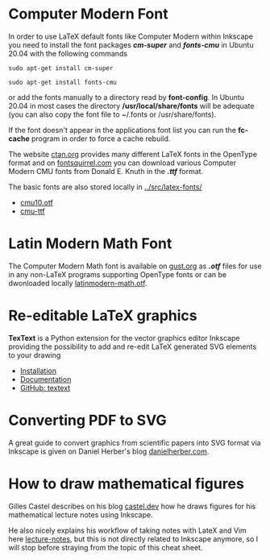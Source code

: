 # Computer Modern Font

In order to use LaTeX default fonts like Computer Modern within Inkscape you need to install the font packages **_cm&#x2011;super_** and **_fonts&#x2011;cmu_** in Ubuntu 20.04 with the following commands

```
sudo apt-get install cm-super
```

```
sudo apt-get install fonts-cmu
```
  
or add the fonts manually to a directory read by **font-config**. In Ubuntu 20.04 in most cases the directory **/usr/local/share/fonts** will be adequate (you can also copy the font file to ~/.fonts or /usr/share/fonts).  

If the font doesn't appear in the applications font list you can run the **fc-cache** program in order to force a cache rebuild.  

The website [ctan.org](https://ctan.org/tex-archive/fonts/cm/ps-type1/bakoma/otf/) provides many different LaTeX fonts in the OpenType format and on [fontsquirrel.com](https://www.fontsquirrel.com/fonts/computer-modern) you can download various Computer Modern CMU fonts from Donald E. Knuth in the **_.ttf_** format.  
  
The basic fonts are also stored locally in [../src/latex-fonts/](https://github.com/babel-robotics/cheatsheets/tree/main/src/latex-fonts)   
- [cmu10.otf](https://github.com/babel-robotics/cheatsheets/blob/main/src/latex-fonts/cmu10.otf) 
- [cmu-ttf](https://github.com/babel-robotics/cheatsheets/tree/main/src/latex-fonts/cmu-ttf) 
 
  
# Latin Modern Math Font
The Computer Modern Math font is available on [gust.org](http://www.gust.org.pl/projects/e-foundry/lm-math/download/index_html) as **_.otf_** files for use in any non-LaTeX programs supporting OpenType fonts or can be dwonloaded locally [latinmodern-math.otf](https://github.com/babel-robotics/cheatsheets/blob/main/src/latex-fonts/latinmodern-math.otf).
  
  
# Re-editable LaTeX graphics
**TexText** is a Python extension for the vector graphics editor Inkscape providing the possibility to add and re-edit LaTeX generated SVG elements to your drawing

- [Installation](https://textext.github.io/textext/install/linux.html)
- [Documentation](https://textext.github.io/textext/usage/gui.html)
- [GitHub: textext](https://github.com/textext/textext)


# Converting PDF to SVG

A great guide to convert graphics from scientific papers into SVG format via Inkscape is given on Daniel Herber's blog [danielherber.com](https://www.danielherber.com/guides.php?option=latex-inkscape).

# How to draw mathematical figures

Gilles Castel describes on his blog [castel.dev](https://castel.dev/post/lecture-notes-2/) how he draws figures for his mathematical lecture notes using Inkscape.
  
He also nicely explains his workflow of taking notes with LateX and Vim here [lecture-notes](https://castel.dev/post/lecture-notes-1/), but this is not directly related to Inkscape anymore, so I will stop before straying from the topic of this cheat sheet.
